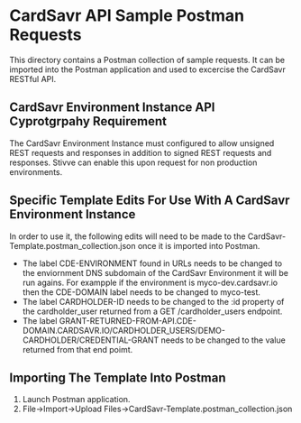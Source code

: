 # CardSavr API Sample Postman Requests

This directory contains a Postman collection of sample requests.  It can be imported into the Postman application and used to excercise the CardSavr RESTful API.  

## CardSavr Environment Instance API Cyprotgrpahy Requirement

The CardSavr Environment Instance must configured to allow unsigned REST requests and responses in addition to signed REST requests and responses.  Stivve can enable this upon request for non production environments.

## Specific Template Edits For Use With A CardSavr Environment Instance

In order to use it, the following edits will need to be made to the CardSavr-Template.postman_collection.json once it is imported into Postman.

- The label CDE-ENVIRONMENT found in URLs needs to be changed to the enviornment DNS subdomain of the CardSavr Environment it will be run agains.  For exampple if the environment is myco-dev.cardsavr.io then the CDE-DOMAIN label needs to be changed to myco-test.
- The label CARDHOLDER-ID needs to be changed to the :id property of the cardholder_user returned from a GET /cardholder_users endpoint.
- The label GRANT-RETURNED-FROM-API.CDE-DOMAIN.CARDSAVR.IO/CARDHOLDER_USERS/DEMO-CARDHOLDER/CREDENTIAL-GRANT needs to be changed to the value returned from that end poimt.

## Importing The Template Into Postman

1. Launch Postman application.
2. File->Import->Upload Files->CardSavr-Template.postman_collection.json
